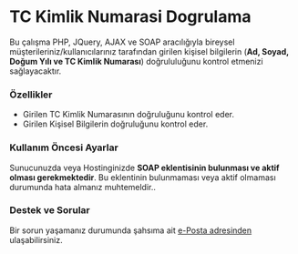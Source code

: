 # TC Kimlik Numarasi Dogrulama
Bu çalışma PHP, JQuery, AJAX ve SOAP aracılığıyla bireysel müşterileriniz/kullanıcılarınız tarafından girilen kişisel bilgilerin (**Ad, Soyad, Doğum Yılı ve TC Kimlik Numarası**) doğrululuğunu kontrol etmenizi sağlayacaktır.
### Özellikler
- Girilen TC Kimlik Numarasının doğruluğunu kontrol eder.
- Girilen Kişisel Bilgilerin doğruluğunu kontrol eder.
### Kullanım Öncesi Ayarlar
Sunucunuzda veya Hostinginizde **SOAP eklentisinin bulunması ve aktif olması gerekmektedir**. Bu eklentinin bulunmaması veya aktif olmaması durumunda hata almanız muhtemeldir..
### Destek ve Sorular 
Bir sorun yaşamanız durumunda şahsıma ait [e-Posta adresinden](ates.serhat@bilgetopluluk.com) ulaşabilirsiniz. 
